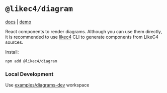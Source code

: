 # `@likec4/diagram`

[docs](https://likec4.dev/docs/tools/react/) | [demo](https://template.likec4.dev/view/cloud)

React components to render diagrams.
Although you can use them directly, it is recommended to use [likec4](../likec4/) CLI to generate components from LikeC4 sources.

Install:

```bash
npm add @likec4/diagram
```

### Local Development

Use [examples/diagrams-dev](../../examples/diagrams-dev/) workspace
